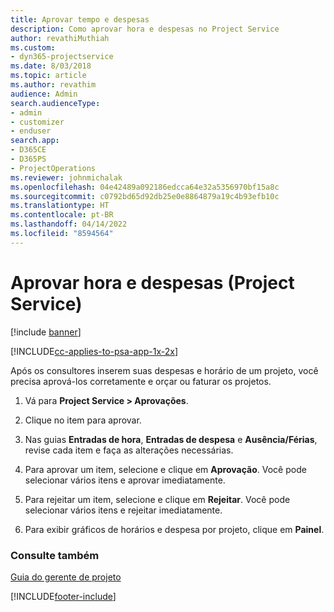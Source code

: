 ```yaml
---
title: Aprovar tempo e despesas
description: Como aprovar hora e despesas no Project Service
author: revathiMuthiah
ms.custom:
- dyn365-projectservice
ms.date: 8/03/2018
ms.topic: article
ms.author: revathim
audience: Admin
search.audienceType:
- admin
- customizer
- enduser
search.app:
- D365CE
- D365PS
- ProjectOperations
ms.reviewer: johnmichalak
ms.openlocfilehash: 04e42489a092186edcca64e32a5356970bf15a8c
ms.sourcegitcommit: c0792bd65d92db25e0e8864879a19c4b93efb10c
ms.translationtype: HT
ms.contentlocale: pt-BR
ms.lasthandoff: 04/14/2022
ms.locfileid: "8594564"
---
```

# <a name="approve-time-and-expenses-project-service"></a>Aprovar hora e despesas (Project Service)

[!include [banner](../includes/psa-now-project-operations.md)]

[!INCLUDE[cc-applies-to-psa-app-1x-2x](../includes/cc-applies-to-psa-app-1x-2x.md)]

Após os consultores inserem suas despesas e horário de um projeto, você precisa aprová-los corretamente e orçar ou faturar os projetos.  
  
1.  Vá para **Project Service > Aprovações**.  
  
2.  Clique no item para aprovar.  
  
3.  Nas guias **Entradas de hora**, **Entradas de despesa** e **Ausência/Férias**, revise cada item e faça as alterações necessárias.  
  
4.  Para aprovar um item, selecione e clique em **Aprovação**. Você pode selecionar vários itens e aprovar imediatamente.  
  
5.  Para rejeitar um item, selecione e clique em **Rejeitar**. Você pode selecionar vários itens e rejeitar imediatamente.  
  
6.  Para exibir gráficos de horários e despesa por projeto, clique em **Painel**.  
  
### <a name="see-also"></a>Consulte também  
 [Guia do gerente de projeto](../psa/project-manager-guide.md)


[!INCLUDE[footer-include](../includes/footer-banner.md)]
